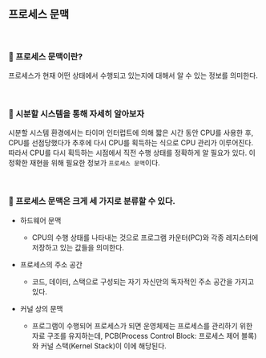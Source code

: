 ## 프로세스 문맥

<br>

### :book: 프로세스 문맥이란?

프로세스가 현재 어떤 상태에서 수행되고 있는지에 대해서 알 수 있는 정보를 의미한다.

<br>

### :book: 시분할 시스템을 통해 자세히 알아보자

시분할 시스템 환경에서는 타이머 인터럽트에 의해 짧은 시간 동안 CPU를 사용한 후, CPU를 선점당했다가 추후에 다시 CPU를 획득하는 식으로 CPU 관리가 이루어진다. 따라서 CPU를 다시 획득하는 시점에서 직전 수행 상태를 정확하게 알 필요가 있다. 이 정확한 재현을 위해 필요한 정보가 `프로세스 문맥`이다.

<br>

### :book: 프로세스 문맥은 크게 세 가지로 분류할 수 있다.

* 하드웨어 문맥

    * CPU의 수행 상태를 나타내는 것으로 프로그램 카운터(PC)와 각종 레지스터에 저장하고 있는 값들을 의미한다.

* 프로세스의 주소 공간

    * 코드, 데이터, 스택으로 구성되는 자기 자신만의 독자적인 주소 공간을 가지고 있다.

* 커널 상의 문맥

    * 프로그램이 수행되어 프로세스가 되면 운영체제는 프로세스를 관리하기 위한 자료 구조를 유지하는데, PCB(Process Control Block: 프로세스 제어 블록)와 커널 스택(Kernel Stack)이 이에 해당된다.